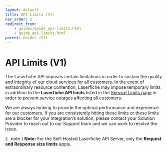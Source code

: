 ```yaml
---
layout: default
title: API Limits (V1)
nav_order: 1
redirect_from:
    - guides/guide_api-limits.html
    - guide_api-limits.html
parent: Guides (V1)
---
```

<!--Copyright (c) Laserfiche.
Licensed under the MIT License. See LICENSE in the project root for license information.-->

# API Limits (V1)
The Laserfiche API imposes certain limitations in order to sustain the quality and integrity of our cloud services for all customers. In the event of extraordinary resource contention, Laserfiche may impose temporary limits in addition to the **Laserfiche API limits** listed in the [Service Limits page](https://doc.laserfiche.com/laserfiche.documentation/en-us/Default.htm#Service-Limits.htm) in order to prevent service outages affecting all customers.

We are always looking to provide the optimal performance and experience for our customers. If you are consistently hitting these limits or these limits are a blocker for your integration’s solution, please contact your Solution Provider to reach out to our Support team and we can work to resolve the issue.

{: .note }
**Note:** For the Self-Hosted Laserfiche API Server, only the **Request and Response size limits** apply.